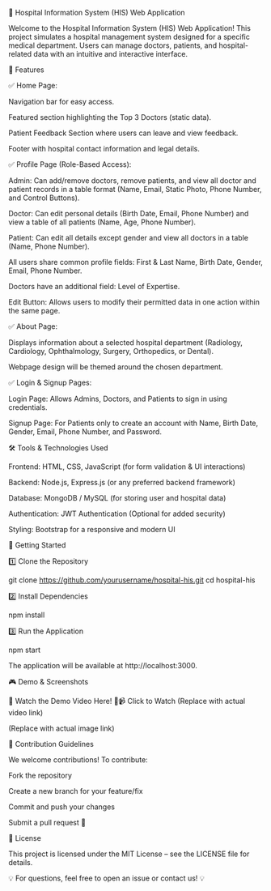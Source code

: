 🏥 Hospital Information System (HIS) Web Application

Welcome to the Hospital Information System (HIS) Web Application! This project simulates a hospital management system designed for a specific medical department. Users can manage doctors, patients, and hospital-related data with an intuitive and interactive interface.

🌟 Features

✅ Home Page:

Navigation bar for easy access.

Featured section highlighting the Top 3 Doctors (static data).

Patient Feedback Section where users can leave and view feedback.

Footer with hospital contact information and legal details.

✅ Profile Page (Role-Based Access):

Admin: Can add/remove doctors, remove patients, and view all doctor and patient records in a table format (Name, Email, Static Photo, Phone Number, and Control Buttons).

Doctor: Can edit personal details (Birth Date, Email, Phone Number) and view a table of all patients (Name, Age, Phone Number).

Patient: Can edit all details except gender and view all doctors in a table (Name, Phone Number).

All users share common profile fields: First & Last Name, Birth Date, Gender, Email, Phone Number.

Doctors have an additional field: Level of Expertise.

Edit Button: Allows users to modify their permitted data in one action within the same page.

✅ About Page:

Displays information about a selected hospital department (Radiology, Cardiology, Ophthalmology, Surgery, Orthopedics, or Dental).

Webpage design will be themed around the chosen department.

✅ Login & Signup Pages:

Login Page: Allows Admins, Doctors, and Patients to sign in using credentials.

Signup Page: For Patients only to create an account with Name, Birth Date, Gender, Email, Phone Number, and Password.

🛠️ Tools & Technologies Used

Frontend: HTML, CSS, JavaScript (for form validation & UI interactions)

Backend: Node.js, Express.js (or any preferred backend framework)

Database: MongoDB / MySQL (for storing user and hospital data)

Authentication: JWT Authentication (Optional for added security)

Styling: Bootstrap for a responsive and modern UI

🚀 Getting Started

1️⃣ Clone the Repository

git clone https://github.com/yourusername/hospital-his.git
cd hospital-his

2️⃣ Install Dependencies

npm install

3️⃣ Run the Application

npm start

The application will be available at http://localhost:3000.

🎮 Demo & Screenshots

🌟 Watch the Demo Video Here! 🌟📹 Click to Watch (Replace with actual video link)

 (Replace with actual image link)

📌 Contribution Guidelines

We welcome contributions! To contribute:

Fork the repository

Create a new branch for your feature/fix

Commit and push your changes

Submit a pull request 🚀

📜 License

This project is licensed under the MIT License – see the LICENSE file for details.

💡 For questions, feel free to open an issue or contact us! 💡
